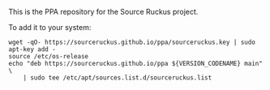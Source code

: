 This is the PPA repository for the Source Ruckus project.

To add it to your system:

    wget -qO- https://sourceruckus.github.io/ppa/sourceruckus.key | sudo apt-key add -
    source /etc/os-release
    echo "deb https://sourceruckus.github.io/ppa ${VERSION_CODENAME} main" \
        | sudo tee /etc/apt/sources.list.d/sourceruckus.list
